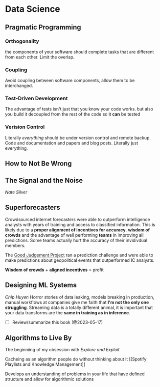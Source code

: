 # Data Science
## Pragmatic Programming
### Orthogonality
the components of your software should complete tasks that are different from each other. Limit the overlap.
### Coupling
Avoid coupling between software components, allow them to be interchanged.
### Test-Driven Development
The advantage of tests isn't just that you know your code works. but also you build it decoupled from the rest of the code so it **can** be tested 
### Verision Control
Literally *everything* should be under version control and remote backup. Code and documentation and papers and blog posts. Literally just everything.

## How to Not Be Wrong

## The Signal and the Noise
*Nate Silver*

## Superforecasters
Crowdsourced internet forecasters were able to outperform intelligence analysts with years of training and access to classified information. This is likely due to a **proper alignment of incentives for accuracy**. 
**wisdom of crowds** and the advantage of well performing **teams** in improving all predictions. Some teams actually hurt the accuracy of their invidivdual members.

The [Good Judgement Project](https://goodjudgment.com/) ran a prediction challenge and were able to make predictions about geopolitical events that outperformed IC analysts.

**Wisdom of crowds** + **aligned incentives** = profit

## Designing ML Systems
*Chip Huyen*
Horror stories of data leaking, models breaking in production, manual workflows at companies give me faith that **I'm not the only one struggling**.
Streaming data is a totally different animal, it is important that your data transforms are the **same in training as in inference**.

- [ ] Review/summarize this book (@2023-05-17)  

## Algorithms to Live By
The beginniing of my obsession with *Explore and Exploit*

Cacheing as an algorithm people do without thinking about it
[[Spotify Playlists and Knowledge Management]]

Develops an understanding of problems in your life that have defined structure and allow for algorithmic solutions